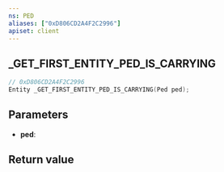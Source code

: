 ```yaml
---
ns: PED
aliases: ["0xD806CD2A4F2C2996"]
apiset: client
---
```

## _GET_FIRST_ENTITY_PED_IS_CARRYING

```c
// 0xD806CD2A4F2C2996
Entity _GET_FIRST_ENTITY_PED_IS_CARRYING(Ped ped);
```


## Parameters
* **ped**:

## Return value


